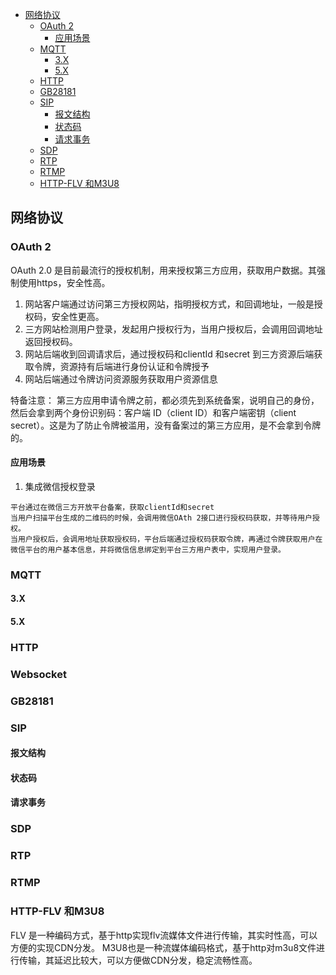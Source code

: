 - [网络协议](#网络协议)
  - [OAuth 2](#oauth-2)
    - [应用场景](#应用场景)
  - [MQTT](#mqtt)
    - [3.X](#3x)
    - [5.X](#5x)
  - [HTTP](#http)
  - [GB28181](#gb28181)
  - [SIP](#sip)
    - [报文结构](#报文结构)
    - [状态码](#状态码)
    - [请求事务](#请求事务)
  - [SDP](#sdp)
  - [RTP](#rtp)
  - [RTMP](#rtmp)
  - [HTTP-FLV 和M3U8](#http-flv-和m3u8)
## 网络协议
### OAuth 2
OAuth 2.0 是目前最流行的授权机制，用来授权第三方应用，获取用户数据。其强制使用https，安全性高。

1. 网站客户端通过访问第三方授权网站，指明授权方式，和回调地址，一般是授权码，安全性更高。
2. 三方网站检测用户登录，发起用户授权行为，当用户授权后，会调用回调地址返回授权码。
3. 网站后端收到回调请求后，通过授权码和clientId 和secret 到三方资源后端获取令牌，资源持有后端进行身份认证和令牌授予
4. 网站后端通过令牌访问资源服务获取用户资源信息

特备注意： 第三方应用申请令牌之前，都必须先到系统备案，说明自己的身份，然后会拿到两个身份识别码：客户端 ID（client ID）和客户端密钥（client secret）。这是为了防止令牌被滥用，没有备案过的第三方应用，是不会拿到令牌的。
#### 应用场景
1. 集成微信授权登录
```
平台通过在微信三方开放平台备案，获取clientId和secret
当用户扫描平台生成的二维码的时候，会调用微信OAth 2接口进行授权码获取，并等待用户授权。
当用户授权后，会调用地址获取授权码，平台后端通过授权码获取令牌，再通过令牌获取用户在微信平台的用户基本信息，并将微信信息绑定到平台三方用户表中，实现用户登录。
```
### MQTT
#### 3.X
#### 5.X

### HTTP

### Websocket

### GB28181

### SIP

#### 报文结构
#### 状态码
#### 请求事务

### SDP

### RTP

### RTMP

### HTTP-FLV 和M3U8
FLV 是一种编码方式，基于http实现flv流媒体文件进行传输，其实时性高，可以方便的实现CDN分发。
M3U8也是一种流媒体编码格式，基于http对m3u8文件进行传输，其延迟比较大，可以方便做CDN分发，稳定流畅性高。
###
